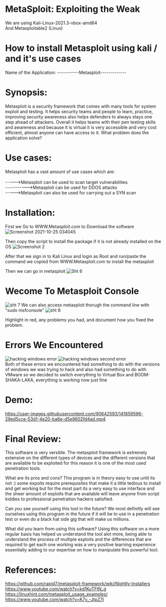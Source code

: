 # MetaSploit: Exploiting the Weak 
We are using Kali-Linux-2021.3-vbox-amd64 <br> 
And Metasploitable2 (Linux)


# How to install Metasploit using kali / and it's use cases 

Name of the Application: -----------Metasploit------------- 
# Synopsis:
Metasploit is a security framework that comes with many tools for system exploit and testing. It helps security teams and people to learn, practice, improving security awareness also helps defenders to always stays one step ahead of attackers. Overall it helps teams with their pen testing skills and awareness and because it is virtual it is very accessible and very cost efficient, almost anyone can have access to it.
What problem does the application solve?

# Use cases:
Metasploit has a vast amount of use cases which are:<br>  
----->Metasploit can be used to scan target vulnerabilities<br> 
----------->Metasploit can be used for DDOS attacks<br> 
----->Metasploit can also be used for carrying out a SYN scan<br> 

# Installation:
First we Go to WWW.Metasploit.com to Download the software 
![Screenshot 2021-10-25 034045](https://user-images.githubusercontent.com/90642593/140598136-12240ebc-1839-44a9-90b7-0088af2a8ed8.jpg)

Then copy the script to install the package if it is not already installed on the OS
![Screenshot 2](https://user-images.githubusercontent.com/90642593/140598165-8a485523-86e5-433e-9a7e-1b6b8b8afb73.jpg)

After that we sign in to Kali Linux and login as Root and run/paste the command we copied from WWW.Metasploit.com to install the metasploit 

Then we can go in metasploit
![Sht 6](https://user-images.githubusercontent.com/90642593/140599574-b68d0555-50b3-482c-9843-48769ad2415c.jpg)
# Wecome To Metasploit Console
![sht 7](https://user-images.githubusercontent.com/90642593/140599594-225412fc-8b86-45e0-b235-b583cef0141d.jpg)
We can also access metasploit thorugh the command line with "sudo msfconsole"
![sht 8](https://user-images.githubusercontent.com/90642593/140599993-37d59f53-8047-4f8d-877b-45cfc22cfa84.jpg)


Highlight in red, any problems you had, and document how you fixed the problem. 

# Errors We Encountered
![hacking windows error ](https://user-images.githubusercontent.com/90642593/141885704-2719df82-e9f5-4afa-92f6-652d34b7b3e4.jpg)
![hacking windows second error ](https://user-images.githubusercontent.com/90642593/141885718-f2d910b2-c4f8-4785-b6ab-5e0d9e4e7f40.jpg) <br>
Both of these errors we encountered had something to do with the versions of windows we was trying to hack and also had something to do with VMware so we decided to switch everything to Virtual Box and BOOM-SHAKA-LAKA, everything is working now just fine 


# Demo:

https://user-images.githubusercontent.com/90642593/141659596-29ed5cce-53d1-4e20-ba6e-d5e9602fd4ad.mp4




# Final Review:
This software is very versitile. The metasploit framework is extremely extensive on the different types of devices and the different versions that are available to be exploited for this reason it is one of the most used penetration tools. 

What are its pros and cons? This program is in theory easy to use until its not :) some expoits require prerequisites that make it a little tedious to install and get working but for the most part its a very easy to use interface and the sheer amount of exploits that are available will leave anyone from script kiddies to professional penetration hackers satisfied. 

Can you see yourself using this tool in the future? We most definitly will see ourselves using this program in the future if it will be to use in a penetration test or even do a black hat side gig that will make us millions. 

What did you learn from using this software? Using this software on a more regular basis has helped us understand the tool alot more, being able to understand the process of multiple exploits and the differences that are required to get each one working was a very positive learning experience essentially adding to our expertise on how to manipulate this powerful tool.









# References:
https://github.com/rapid7/metasploit-framework/wiki/Nightly-Installers<br>https://www.youtube.com/watch?v=kd1KuTFtN_g<br> 
https://linuxhint.com/metasploit_usage_examples/<br> 
https://www.youtube.com/watch?v=K7y_-JtpZ7I<br> 
